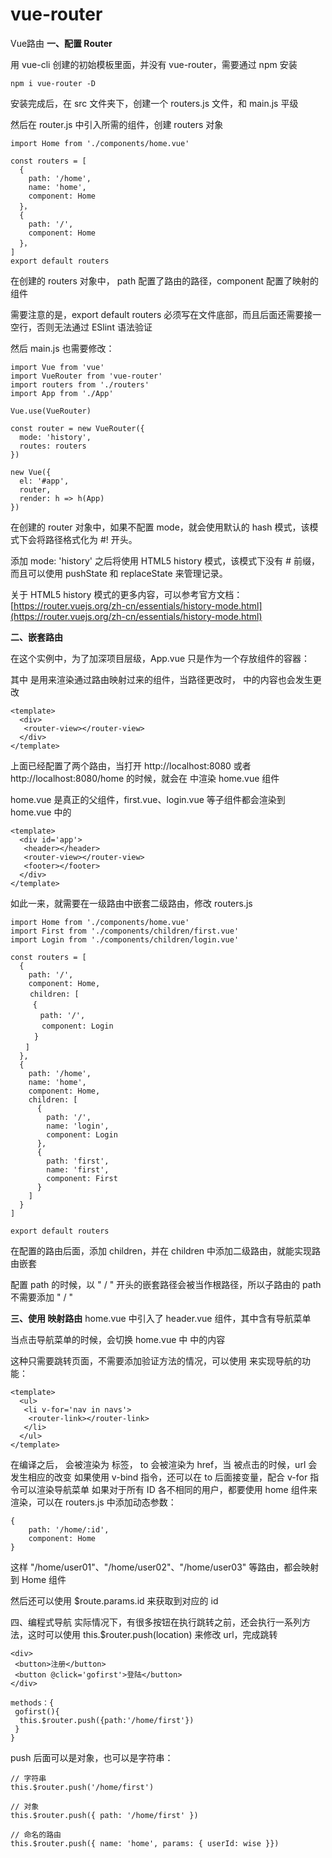 ﻿# vue-router
 Vue路由
**一、配置 Router**

 用 vue-cli 创建的初始模板里面，并没有 vue-router，需要通过 npm 安装

```
npm i vue-router -D
```
安装完成后，在 src 文件夹下，创建一个 routers.js 文件，和 main.js 平级

然后在 router.js 中引入所需的组件，创建 routers 对象
```
import Home from './components/home.vue'

const routers = [
  {
    path: '/home',
    name: 'home',
    component: Home
  }，
  {
    path: '/',
    component: Home
  }，
]
export default routers
```
在创建的 routers 对象中， path 配置了路由的路径，component 配置了映射的组件

需要注意的是，export default routers 必须写在文件底部，而且后面还需要接一空行，否则无法通过 ESlint 语法验证

然后 main.js 也需要修改：
```
import Vue from 'vue'
import VueRouter from 'vue-router'
import routers from './routers'
import App from './App'

Vue.use(VueRouter)

const router = new VueRouter({
  mode: 'history',
  routes: routers
})

new Vue({
  el: '#app',
  router,
  render: h => h(App)
})
```
在创建的 router 对象中，如果不配置 mode，就会使用默认的 hash 模式，该模式下会将路径格式化为 #! 开头。

添加 mode: 'history' 之后将使用 HTML5 history 模式，该模式下没有 # 前缀，而且可以使用 pushState 和 replaceState 来管理记录。

关于 HTML5 history 模式的更多内容，可以参考官方文档：[https://router.vuejs.org/zh-cn/essentials/history-mode.html](https://router.vuejs.org/zh-cn/essentials/history-mode.html)

**二、嵌套路由**

在这个实例中，为了加深项目层级，App.vue 只是作为一个存放组件的容器：

其中 <router-view> 是用来渲染通过路由映射过来的组件，当路径更改时，<router-view> 中的内容也会发生更改

```
<template>
  <div>
   <router-view></router-view>
  </div>
</template>
```

上面已经配置了两个路由，当打开 http://localhost:8080 或者 http://localhost:8080/home 的时候，就会在 <router-view> 中渲染 home.vue 组件

home.vue 是真正的父组件，first.vue、login.vue 等子组件都会渲染到 home.vue 中的 <router-view>
```
<template>
  <div id='app'>
   <header></header>
   <router-view></router-view>
   <footer></footer>
  </div>
</template>
```
如此一来，就需要在一级路由中嵌套二级路由，修改 routers.js
```
import Home from './components/home.vue'
import First from './components/children/first.vue'
import Login from './components/children/login.vue'

const routers = [
  {
    path: '/',
    component: Home,
　　 children: [ 
　　　{ 
　　　　path: '/', 
 　　　 component: Login 
　　  }
　　]
  },
  {
    path: '/home',
    name: 'home',
    component: Home,
    children: [
      {
        path: '/',
        name: 'login',
        component: Login
      },
      {
        path: 'first',
        name: 'first',
        component: First
      } 
    ]
  }
]

export default routers
```
在配置的路由后面，添加 children，并在 children 中添加二级路由，就能实现路由嵌套

配置 path 的时候，以 " / " 开头的嵌套路径会被当作根路径，所以子路由的 path 不需要添加 " / "


**三、使用 <router-link> 映射路由**
home.vue 中引入了 header.vue 组件，其中含有导航菜单

当点击导航菜单的时候，会切换 home.vue 中 <router-view> 中的内容

这种只需要跳转页面，不需要添加验证方法的情况，可以使用 <router-link> 来实现导航的功能：
```
<template>
  <ul>
   <li v-for='nav in navs'>
    <router-link></router-link>
   </li>
  </ul>
</template>
```

在编译之后，<router-link> 会被渲染为 <a> 标签， to 会被渲染为 href，当 <router-link> 被点击的时候，url 会发生相应的改变
如果使用 v-bind 指令，还可以在 to 后面接变量，配合 v-for 指令可以渲染导航菜单
如果对于所有 ID 各不相同的用户，都要使用 home 组件来渲染，可以在 routers.js 中添加动态参数：
```
{ 
    path: '/home/:id',
    component: Home
}
```
这样 "/home/user01"、"/home/user02"、"/home/user03" 等路由，都会映射到 Home 组件

然后还可以使用 $route.params.id 来获取到对应的 id

四、编程式导航
实际情况下，有很多按钮在执行跳转之前，还会执行一系列方法，这时可以使用 this.$router.push(location) 来修改 url，完成跳转
```
<div>
 <button>注册</button>
 <button @click='gofirst'>登陆</button>
</div>
```
```
methods：{
 gofirst(){
  this.$router.push({path:'/home/first'})
 }
}
```
push 后面可以是对象，也可以是字符串：
```
// 字符串
this.$router.push('/home/first')

// 对象
this.$router.push({ path: '/home/first' })

// 命名的路由
this.$router.push({ name: 'home', params: { userId: wise }})
```